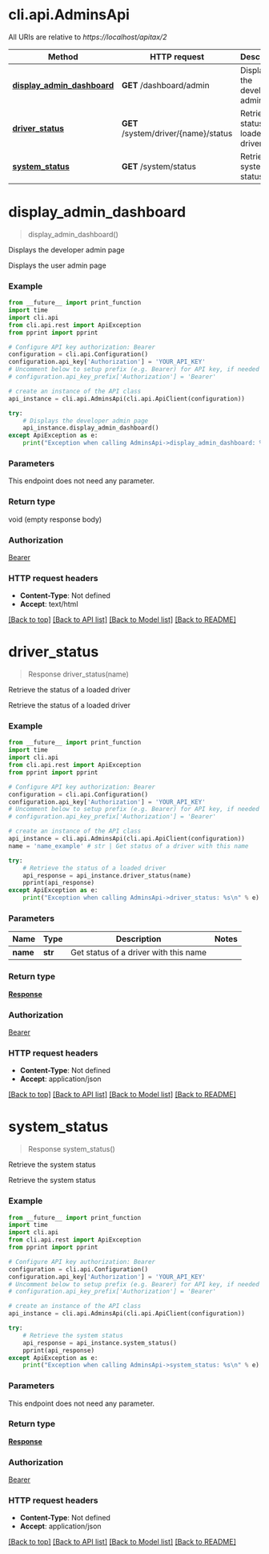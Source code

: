 # cli.api.AdminsApi

All URIs are relative to *https://localhost/apitax/2*

Method | HTTP request | Description
------------- | ------------- | -------------
[**display_admin_dashboard**](AdminsApi.md#display_admin_dashboard) | **GET** /dashboard/admin | Displays the developer admin page
[**driver_status**](AdminsApi.md#driver_status) | **GET** /system/driver/{name}/status | Retrieve the status of a loaded driver
[**system_status**](AdminsApi.md#system_status) | **GET** /system/status | Retrieve the system status


# **display_admin_dashboard**
> display_admin_dashboard()

Displays the developer admin page

Displays the user admin page

### Example
```python
from __future__ import print_function
import time
import cli.api
from cli.api.rest import ApiException
from pprint import pprint

# Configure API key authorization: Bearer
configuration = cli.api.Configuration()
configuration.api_key['Authorization'] = 'YOUR_API_KEY'
# Uncomment below to setup prefix (e.g. Bearer) for API key, if needed
# configuration.api_key_prefix['Authorization'] = 'Bearer'

# create an instance of the API class
api_instance = cli.api.AdminsApi(cli.api.ApiClient(configuration))

try:
    # Displays the developer admin page
    api_instance.display_admin_dashboard()
except ApiException as e:
    print("Exception when calling AdminsApi->display_admin_dashboard: %s\n" % e)
```

### Parameters
This endpoint does not need any parameter.

### Return type

void (empty response body)

### Authorization

[Bearer](../README.md#Bearer)

### HTTP request headers

 - **Content-Type**: Not defined
 - **Accept**: text/html

[[Back to top]](#) [[Back to API list]](../README.md#documentation-for-api-endpoints) [[Back to Model list]](../README.md#documentation-for-models) [[Back to README]](../README.md)

# **driver_status**
> Response driver_status(name)

Retrieve the status of a loaded driver

Retrieve the status of a loaded driver

### Example
```python
from __future__ import print_function
import time
import cli.api
from cli.api.rest import ApiException
from pprint import pprint

# Configure API key authorization: Bearer
configuration = cli.api.Configuration()
configuration.api_key['Authorization'] = 'YOUR_API_KEY'
# Uncomment below to setup prefix (e.g. Bearer) for API key, if needed
# configuration.api_key_prefix['Authorization'] = 'Bearer'

# create an instance of the API class
api_instance = cli.api.AdminsApi(cli.api.ApiClient(configuration))
name = 'name_example' # str | Get status of a driver with this name

try:
    # Retrieve the status of a loaded driver
    api_response = api_instance.driver_status(name)
    pprint(api_response)
except ApiException as e:
    print("Exception when calling AdminsApi->driver_status: %s\n" % e)
```

### Parameters

Name | Type | Description  | Notes
------------- | ------------- | ------------- | -------------
 **name** | **str**| Get status of a driver with this name | 

### Return type

[**Response**](Response.md)

### Authorization

[Bearer](../README.md#Bearer)

### HTTP request headers

 - **Content-Type**: Not defined
 - **Accept**: application/json

[[Back to top]](#) [[Back to API list]](../README.md#documentation-for-api-endpoints) [[Back to Model list]](../README.md#documentation-for-models) [[Back to README]](../README.md)

# **system_status**
> Response system_status()

Retrieve the system status

Retrieve the system status

### Example
```python
from __future__ import print_function
import time
import cli.api
from cli.api.rest import ApiException
from pprint import pprint

# Configure API key authorization: Bearer
configuration = cli.api.Configuration()
configuration.api_key['Authorization'] = 'YOUR_API_KEY'
# Uncomment below to setup prefix (e.g. Bearer) for API key, if needed
# configuration.api_key_prefix['Authorization'] = 'Bearer'

# create an instance of the API class
api_instance = cli.api.AdminsApi(cli.api.ApiClient(configuration))

try:
    # Retrieve the system status
    api_response = api_instance.system_status()
    pprint(api_response)
except ApiException as e:
    print("Exception when calling AdminsApi->system_status: %s\n" % e)
```

### Parameters
This endpoint does not need any parameter.

### Return type

[**Response**](Response.md)

### Authorization

[Bearer](../README.md#Bearer)

### HTTP request headers

 - **Content-Type**: Not defined
 - **Accept**: application/json

[[Back to top]](#) [[Back to API list]](../README.md#documentation-for-api-endpoints) [[Back to Model list]](../README.md#documentation-for-models) [[Back to README]](../README.md)

